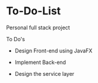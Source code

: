 # To-Do-List
Personal full stack project

To Do's

- Design Front-end using JavaFX

- Implement Back-end

- Design the service layer